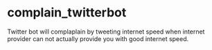 # complain_twitterbot

Twitter bot will complaplain by tweeting internet speed when internet provider can not actually provide you with good internet speed.
